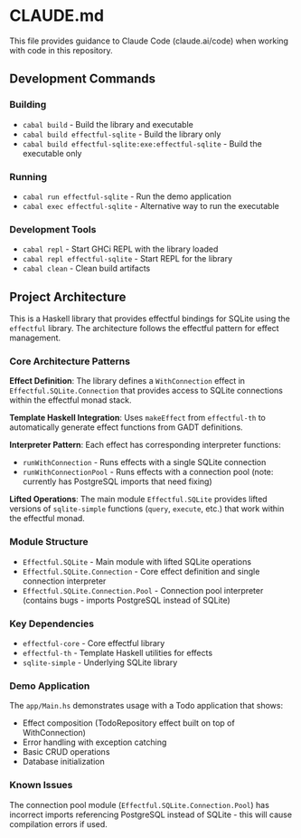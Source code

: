 # CLAUDE.md

This file provides guidance to Claude Code (claude.ai/code) when working with code in this repository.

## Development Commands

### Building
- `cabal build` - Build the library and executable
- `cabal build effectful-sqlite` - Build the library only  
- `cabal build effectful-sqlite:exe:effectful-sqlite` - Build the executable only

### Running
- `cabal run effectful-sqlite` - Run the demo application
- `cabal exec effectful-sqlite` - Alternative way to run the executable

### Development Tools
- `cabal repl` - Start GHCi REPL with the library loaded
- `cabal repl effectful-sqlite` - Start REPL for the library
- `cabal clean` - Clean build artifacts

## Project Architecture

This is a Haskell library that provides effectful bindings for SQLite using the `effectful` library. The architecture follows the effectful pattern for effect management.

### Core Architecture Patterns

**Effect Definition**: The library defines a `WithConnection` effect in `Effectful.SQLite.Connection` that provides access to SQLite connections within the effectful monad stack.

**Template Haskell Integration**: Uses `makeEffect` from `effectful-th` to automatically generate effect functions from GADT definitions.

**Interpreter Pattern**: Each effect has corresponding interpreter functions:
- `runWithConnection` - Runs effects with a single SQLite connection
- `runWithConnectionPool` - Runs effects with a connection pool (note: currently has PostgreSQL imports that need fixing)

**Lifted Operations**: The main module `Effectful.SQLite` provides lifted versions of `sqlite-simple` functions (`query`, `execute`, etc.) that work within the effectful monad.

### Module Structure

- `Effectful.SQLite` - Main module with lifted SQLite operations
- `Effectful.SQLite.Connection` - Core effect definition and single connection interpreter
- `Effectful.SQLite.Connection.Pool` - Connection pool interpreter (contains bugs - imports PostgreSQL instead of SQLite)

### Key Dependencies

- `effectful-core` - Core effectful library
- `effectful-th` - Template Haskell utilities for effects
- `sqlite-simple` - Underlying SQLite library

### Demo Application

The `app/Main.hs` demonstrates usage with a Todo application that shows:
- Effect composition (TodoRepository effect built on top of WithConnection)
- Error handling with exception catching
- Basic CRUD operations
- Database initialization

### Known Issues

The connection pool module (`Effectful.SQLite.Connection.Pool`) has incorrect imports referencing PostgreSQL instead of SQLite - this will cause compilation errors if used.